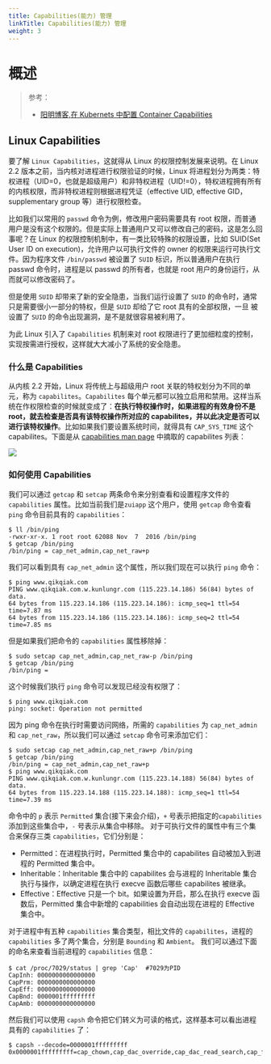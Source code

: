 ```yaml
---
title: Capabilities(能力) 管理
linkTitle: Capabilities(能力) 管理
weight: 3
---
```


# 概述

> 参考：
>
> - [阳明博客,在 Kubernets 中配置 Container Capabilities](https://www.qikqiak.com/post/capabilities-on-k8s/)

## Linux Capabilities

要了解 `Linux Capabilities`，这就得从 Linux 的权限控制发展来说明。在 Linux 2.2 版本之前，当内核对进程进行权限验证的时候，Linux 将进程划分为两类：特权进程（UID=0，也就是超级用户）和非特权进程（UID!=0），特权进程拥有所有的内核权限，而非特权进程则根据进程凭证（effective UID, effective GID，supplementary group 等）进行权限检查。

比如我们以常用的 `passwd` 命令为例，修改用户密码需要具有 root 权限，而普通用户是没有这个权限的。但是实际上普通用户又可以修改自己的密码，这是怎么回事呢？在 Linux 的权限控制机制中，有一类比较特殊的权限设置，比如 SUID(Set User ID on execution)，允许用户以可执行文件的 owner 的权限来运行可执行文件。因为程序文件 `/bin/passwd` 被设置了 `SUID` 标识，所以普通用户在执行 passwd 命令时，进程是以 passwd 的所有者，也就是 root 用户的身份运行，从而就可以修改密码了。

但是使用 `SUID` 却带来了新的安全隐患，当我们运行设置了 `SUID` 的命令时，通常只是需要很小一部分的特权，但是 `SUID` 却给了它 root 具有的全部权限，一旦 被设置了 `SUID` 的命令出现漏洞，是不是就很容易被利用了。

为此 Linux 引入了 `Capabilities` 机制来对 root 权限进行了更加细粒度的控制，实现按需进行授权，这样就大大减小了系统的安全隐患。

### 什么是 Capabilities

从内核 2.2 开始，Linux 将传统上与超级用户 root 关联的特权划分为不同的单元，称为 `capabilites`。`Capabilites` 每个单元都可以独立启用和禁用。这样当系统在作权限检查的时候就变成了：**在执行特权操作时，如果进程的有效身份不是 root，就去检查是否具有该特权操作所对应的 capabilites，并以此决定是否可以进行该特权操作**。比如如果我们要设置系统时间，就得具有 `CAP_SYS_TIME` 这个 capabilites。下面是从 [capabilities man page](http://man7.org/linux/man-pages/man7/capabilities.7.html) 中摘取的 capabilites 列表：

![](https://notes-learning.oss-cn-beijing.aliyuncs.com/gx1378/1621522377595-cda9ebb1-7b5a-403e-9777-31d26468fd1c.png)

### 如何使用 Capabilities

我们可以通过 `getcap` 和 `setcap` 两条命令来分别查看和设置程序文件的 `capabilities` 属性。比如当前我们是`zuiapp` 这个用户，使用 `getcap` 命令查看 `ping` 命令目前具有的 `capabilities`：

    $ ll /bin/ping
    -rwxr-xr-x. 1 root root 62088 Nov  7  2016 /bin/ping
    $ getcap /bin/ping
    /bin/ping = cap_net_admin,cap_net_raw+p

我们可以看到具有 `cap_net_admin` 这个属性，所以我们现在可以执行 `ping` 命令：

    $ ping www.qikqiak.com
    PING www.qikqiak.com.w.kunlungr.com (115.223.14.186) 56(84) bytes of data.
    64 bytes from 115.223.14.186 (115.223.14.186): icmp_seq=1 ttl=54 time=7.87 ms
    64 bytes from 115.223.14.186 (115.223.14.186): icmp_seq=2 ttl=54 time=7.85 ms

但是如果我们把命令的 `capabilities` 属性移除掉：

    $ sudo setcap cap_net_admin,cap_net_raw-p /bin/ping
    $ getcap /bin/ping
    /bin/ping =

这个时候我们执行 `ping` 命令可以发现已经没有权限了：

    $ ping www.qikqiak.com
    ping: socket: Operation not permitted

因为 ping 命令在执行时需要访问网络，所需的 `capabilities` 为 `cap_net_admin` 和 `cap_net_raw`，所以我们可以通过 `setcap` 命令可来添加它们：

    $ sudo setcap cap_net_admin,cap_net_raw+p /bin/ping
    $ getcap /bin/ping
    /bin/ping = cap_net_admin,cap_net_raw+p
    $ ping www.qikqiak.com
    PING www.qikqiak.com.w.kunlungr.com (115.223.14.188) 56(84) bytes of data.
    64 bytes from 115.223.14.188 (115.223.14.188): icmp_seq=1 ttl=54 time=7.39 ms

命令中的 `p` 表示 `Permitted` 集合(接下来会介绍)，`+` 号表示把指定的`capabilities` 添加到这些集合中，`-` 号表示从集合中移除。
对于可执行文件的属性中有三个集合来保存三类 `capabilities`，它们分别是：

- Permitted：在进程执行时，Permitted 集合中的 capabilites 自动被加入到进程的 Permitted 集合中。
- Inheritable：Inheritable 集合中的 capabilites 会与进程的 Inheritable 集合执行与操作，以确定进程在执行 execve 函数后哪些 capabilites 被继承。
- Effective：Effective 只是一个 bit。如果设置为开启，那么在执行 execve 函数后，Permitted 集合中新增的 capabilities 会自动出现在进程的 Effective 集合中。

对于进程中有五种 `capabilities` 集合类型，相比文件的 `capabilites`，进程的 `capabilities` 多了两个集合，分别是 `Bounding` 和 `Ambient`。
我们可以通过下面的命名来查看当前进程的 `capabilities` 信息：

    $ cat /proc/7029/status | grep 'Cap'  #7029为PID
    CapInh: 0000000000000000
    CapPrm: 0000000000000000
    CapEff: 0000000000000000
    CapBnd: 0000001fffffffff
    CapAmb: 0000000000000000

然后我们可以使用 `capsh` 命令把它们转义为可读的格式，这样基本可以看出进程具有的 `capabilities` 了：

    $ capsh --decode=0000001fffffffff
    0x0000001fffffffff=cap_chown,cap_dac_override,cap_dac_read_search,cap_fowner,cap_fsetid,cap_kill,cap_setgid,cap_setuid,cap_setpcap,cap_linux_immutable,cap_net_bind_service,ca
